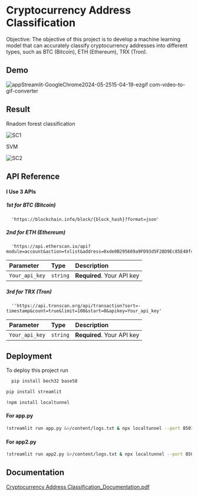 
# Cryptocurrency Address Classification

Objective: The objective of this project is to develop a machine learning model that can accurately classify cryptocurrency
addresses into different types, such as BTC (Bitcoin), ETH (Ethereum), TRX (Tron).


## Demo

![appStreamlit-GoogleChrome2024-05-2515-04-19-ezgif com-video-to-gif-converter](https://github.com/HirakSubhraSarkar/Cryptocurrency-Address-Classification/assets/159253204/4275f38c-17b0-4cce-ab2f-a6e377d41003)



## Result
Rnadom forest classification

![SC1](https://github.com/HirakSubhraSarkar/Cryptocurrency-Address-Classification/assets/159253204/dad68e26-d7fe-4279-9792-b6fed492f7d0)


SVM

![SC2](https://github.com/HirakSubhraSarkar/Cryptocurrency-Address-Classification/assets/159253204/4c92ce76-1d35-4d40-8c46-53a91836598b)



## API Reference

#### I Use 3 APIs
##### 1st for BTC (Bitcoin)

```http
  'https://blockchain.info/block/{block_hash}?format=json'

```

##### 2nd for ETH (Ethereum)
```http
  'https://api.etherscan.io/api?module=account&action=txlist&address=0xde0B295669a9FD93d5F28D9Ec85E40f4cb697BAe&startblock=0&endblock=99999999&sort=asc&apikey=Your_api_key'
```


| Parameter | Type     | Description                |
| :-------- | :------- | :------------------------- |
| `Your_api_key` | `string` | **Required**. Your API key |

##### 3rd for TRX (Tron)
```http
  ''https://api.tronscan.org/api/transaction?sort=-timestamp&count=true&limit=100&start=0&apikey=Your_api_key'
```


| Parameter | Type     | Description                |
| :-------- | :------- | :------------------------- |
| `Your_api_key` | `string` | **Required**. Your API key |


## Deployment

To deploy this project run

```bash
  pip install bech32 base58
```
```bash
pip install streamlit
```
```bash
!npm install localtunnel
```
#### For app.py
```bash
!streamlit run app.py &>/content/logs.txt & npx localtunnel --port 8501 & ipv4.icanhazip.com
```

#### For app2.py
```bash
!streamlit run app2.py &>/content/logs.txt & npx localtunnel --port 8501 & ipv4.icanhazip.com!streamlit run app2.py &>/content/logs.txt & npx localtunnel --port 8501 & ipv4.icanhazip.com
```
## Documentation


[Cryptocurrency Address Classification_Documentation.pdf](https://github.com/HirakSubhraSarkar/Cryptocurrency-Address-Classification/files/15482968/Cryptocurrency.Address.Classification_Documentation.pdf)

